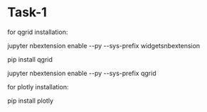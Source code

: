 # Task-1
for qgrid installation:

jupyter nbextension enable --py --sys-prefix widgetsnbextension

pip install qgrid

jupyter nbextension enable --py --sys-prefix qgrid

for plotly installation:

pip install plotly
